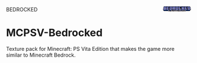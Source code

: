 <img align="right" src="/readme-bin/BRCKD.png" alt="logo" title="TP_Logo" width="15%">BEDROCKED
# MCPSV-Bedrocked
Texture pack for Minecraft: PS Vita Edition that makes the game more similar to Minecraft Bedrock.
